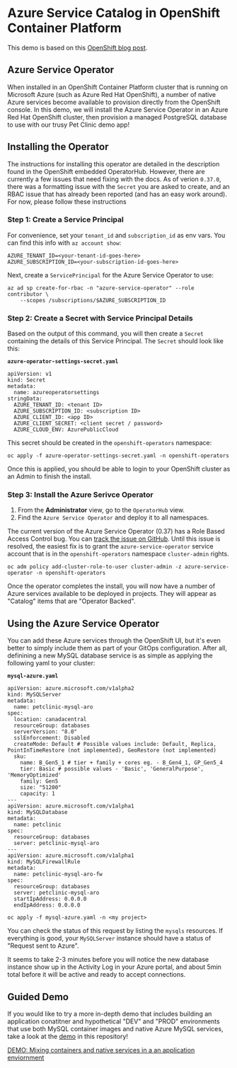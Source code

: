 # Azure Service Catalog in OpenShift Container Platform

This demo is based on this [OpenShift blog post](https://www.openshift.com/blog/using-the-azure-service-operator-on-openshift).

## Azure Service Operator

When installed in an OpenShift Container Platform cluster that is running on Microsoft Azure (such as Azure Red Hat OpenShift), a number of native Azure services become available to provision directly from the OpenShift console.  In this demo, we will install the Azure Service Operator in an Azure Red Hat OpenShift cluster, then provision a managed PostgreSQL database to use with our trusy Pet Clinic demo app!

## Installing the Operator

The instructions for installing this operator are detailed in the description found in the OpenShift embedded OperatorHub.  However, there are currently a few issues that need fixing with the docs.  As of verion `0.37.0`, there was a formatting issue with the `Secret` you are asked to create, and an RBAC issue that has already been reported (and has an easy work around).  For now, please follow these instructions

### Step 1: Create a Service Principal

For convenience, set your `tenant_id` and `subscription_id` as env vars.  You can find this info with `az account show`:

```
AZURE_TENANT_ID=<your-tenant-id-goes-here>
AZURE_SUBSCRIPTION_ID=<your-subscription-id-goes-here>
```

Next, create a `ServicePrincipal` for the Azure Service Operator to use:

```
az ad sp create-for-rbac -n "azure-service-operator" --role contributor \
    --scopes /subscriptions/$AZURE_SUBSCRIPTION_ID
```

### Step 2: Create a Secret with Service Principal Details

Based on the output of this command, you will then create a `Secret` containing the details of this Service Principal.  The `Secret` should look like this:

**`azure-operator-settings-secret.yaml`**
```
apiVersion: v1
kind: Secret
metadata:
  name: azureoperatorsettings
stringData:
  AZURE_TENANT_ID: <tenant ID>
  AZURE_SUBSCRIPTION_ID: <subscription ID>
  AZURE_CLIENT_ID: <app ID>
  AZURE_CLIENT_SECRET: <client secret / password>
  AZURE_CLOUD_ENV: AzurePublicCloud
```

This secret should be created in the `openshift-operators` namespace:

```
oc apply -f azure-operator-settings-secret.yaml -n openshift-operators
```

Once this is applied, you should be able to login to your OpenShift cluster as an Admin to finish the install.

### Step 3: Install the Azure Serivce Operator

1. From the **Administrator** view, go to the `OperatorHub` view.
2. Find the `Azure Service Operator` and deploy it to all namespaces.

The current version of the Azure Service Operator (0.37) has a Role Based Access Control bug.  You can [track the issue on GitHub](https://github.com/Azure/azure-service-operator/issues/1269).  Until this issue is resolved, the easiest fix is to grant the `azure-service-operator` service account that is in the `openshift-operators` namespace `cluster-admin` rights.

```
oc adm policy add-cluster-role-to-user cluster-admin -z azure-service-operator -n openshift-operators
```

Once the operator completes the install, you will now have a number of Azure services available to be deployed in projects.  They will appear as "Catalog" items that are "Operator Backed".

## Using the Azure Service Operator

You can add these Azure services through the OpenShift UI, but it's even better to simply include them as part of your GitOps configuration.  After all, definining a new MySQL database service is as simple as applying the following yaml to your cluster:

**`mysql-azure.yaml`**
```
apiVersion: azure.microsoft.com/v1alpha2
kind: MySQLServer
metadata:
  name: petclinic-mysql-aro
spec:  
  location: canadacentral
  resourceGroup: databases
  serverVersion: "8.0"
  sslEnforcement: Disabled
  createMode: Default # Possible values include: Default, Replica, PointInTimeRestore (not implemented), GeoRestore (not implemented)
  sku:
    name: B_Gen5_1 # tier + family + cores eg. - B_Gen4_1, GP_Gen5_4
    tier: Basic # possible values - 'Basic', 'GeneralPurpose', 'MemoryOptimized'
    family: Gen5 
    size: "51200"
    capacity: 1
---
apiVersion: azure.microsoft.com/v1alpha1
kind: MySQLDatabase
metadata:
  name: petclinic
spec:
  resourceGroup: databases
  server: petclinic-mysql-aro
---
apiVersion: azure.microsoft.com/v1alpha1
kind: MySQLFirewallRule
metadata:
  name: petclinic-mysql-aro-fw
spec:
  resourceGroup: databases
  server: petclinic-mysql-aro
  startIpAddress: 0.0.0.0
  endIpAddress: 0.0.0.0
```

```
oc apply -f mysql-azure.yaml -n <my project>
```

You can check the status of this request by listing the `mysqls` resources.  If everything is good, your `MySQLServer` instance should have a status of "Request sent to Azure".

It seems to take 2-3 minutes before you will notice the new database instance show up in the Activity Log in your Azure portal, and about 5min total before it  will be active and ready to accept connections.

## Guided Demo

If you would like to try a more in-depth demo that includes building an application conatitner and hypothetical "DEV" and "PROD" environments that use both MySQL container images and native Azure MySQL services, take a look at the [demo](demo.md) in this repository!

[DEMO: Mixing containers and native services in a an application enviornment](demo.md)